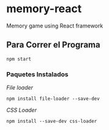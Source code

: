 # memory-react
Memory game using React framework


## Para Correr el Programa

```
npm start
```

### Paquetes Instalados

*File loader*
```
npm install file-loader --save-dev
```

*CSS Loader*
```
npm install --save-dev css-loader
```
